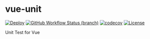 # vue-unit


[![Deploy](https://github.com/pdsuwwz/vue-unit/workflows/Unit-Testing/badge.svg)](https://github.com/pdsuwwz/vue-unit/actions/workflows/unit-testing.yml)
[![GitHub Workflow Status (branch)](https://img.shields.io/github/workflow/status/pdsuwwz/vue-unit/Unit-Testing/main)](https://github.com/pdsuwwz/vue-unit/deployments/activity_log)
[![codecov](https://codecov.io/gh/pdsuwwz/vue-unit/branch/main/graph/badge.svg)](https://codecov.io/gh/pdsuwwz/vue-unit)
[![License](https://img.shields.io/github/license/pdsuwwz/vite-starter?color=blue)](https://github.com/pdsuwwz/vite-starter/blob/master/LICENSE)

Unit Test for Vue
